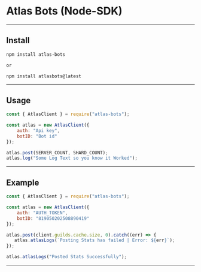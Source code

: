 # Atlas Bots (Node-SDK)

<hr />

## Install
```diff
npm install atlas-bots

or

npm install atlasbots@latest
```

<hr />

## Usage
```js
const { AtlasClient } = require("atlas-bots");

const atlas = new AtlasClient({
    auth: "Api key",
    botID: "Bot id"
});

atlas.post(SERVER_COUNT, SHARD_COUNT);
atlas.log("Some Log Text so you know it Worked");
```

<hr />

## Example
```js
const { AtlasClient } = require("atlas-bots");

const atlas = new AtlasClient({
    auth: "AUTH_TOKEN", 
    botID: "819050202508890419"
});

atlas.post(client.guilds.cache.size, 0).catch((err) => {
   atlas.atlasLogs(`Posting Stats has failed | Error: ${err}`);
});

atlas.atlasLogs("Posted Stats Successfully");
```

<hr />